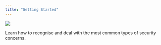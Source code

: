 ```yaml
---
title: "Getting Started"
---
```


![](unit.png)

Learn how to recognise and deal with the most common types of security concerns.
